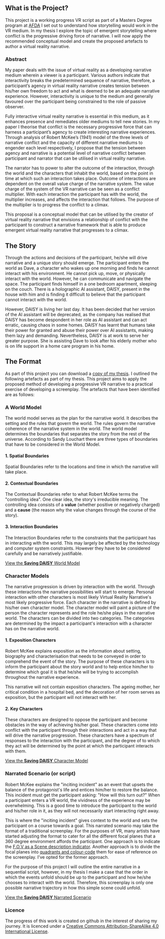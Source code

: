 ## What is the Project?

This project is a working progress VR script as part of a Masters Degree program at [AFDA](https://www.afda.co.za/) I set out to understand how storytelling would work in the VR medium. In my thesis I explore the topic of emergent storytelling where conflict is the progressive driving force of narrative. I will now apply the recommended conceptual model and create the proposed artefacts to author a virtual reality narrative.


### Abstract
My paper deals with the issue of virtual reality as a developing narrative medium wherein a viewer is a participant. Various authors indicate that interactivity breaks the predetermined sequence of narrative, therefore, a participant’s agency in virtual reality narrative creates tension between his/her own freedom to act and what is deemed to be an adequate narrative experience. However, interactivity is unique to the medium and generally favoured over the participant being constrained to the role of passive observer.

Fully interactive virtual reality narrative is essential in this medium, as it enhances presence and remediates older mediums to tell new stories. In my paper I theorise that conflict is the necessary progressive force that can harness a participant’s agency to create interesting narrative experiences. Through analysis of Robert McKee’s (1941) model of the three levels of narrative conflict and the capacity of different narrative mediums to engender each level respectively, I propose that the tension between agency and narrative is a potential level of narrative conflict between participant and narrator that can be utilised in virtual reality narrative.

The narrator has to power to alter the outcome of the interaction, through the world and the characters that inhabit the world, based on the point in time at which such an interaction takes place. Outcome of interactions are dependent on the overall value charge of the narrative system. The value charge of the system of the VR narrative can be seen as a conflict multiplier. With each interaction the participant has with the world, the multiplier increases, and affects the interaction that follows. The purpose of the multiplier is to progress the conflict to a climax.

This proposal is a conceptual model that can be utilised by the creator of virtual reality narrative that envisions a relationship of conflict with the participant to construct a narrative framework that is able to produce emergent virtual reality narrative that progresses to a climax.

## The Story
Through the actions and decisions of the participant, he/she will drive narrative and a unique story should emerge. The participant enters the world as Dave, a character who wakes up one morning and finds he cannot interact with his environment. He cannot pick up, move, or physically interact with the world. However, he can communicate and navigate the space. The participant finds himself in a one bedroom apartment, sleeping on the couch. There is a holographic AI assistant, DAISY, present in the house with him and is finding it difficult to believe that the participant cannot interact with the world.

However, DAISY is living her last day. It has been decided that her version of the AI assistant will be deprecated, as the company has realised that DAISY has become despondent in her role as AI assistant and can act erratic, causing chaos in some homes. DAISY has learnt that humans take their power for granted and abuse their power over AI assistants, making them lazy and demanding. Nevertheless, DAISY is at work to serve her greater purpose. She is assisting Dave to look after his elderly mother who is on life support in a home care program in his home.

## The Format
As part of this project you can download a [copy of my thesis](assets/downloads/Johanna%20Rostoll-MFA-Thesis-OCT%202017.pdf). I outlined the following artefacts as part of my thesis. This project aims to apply the proposed method of developing a progressive VR narrative to a practical exercise of developing a screenplay. The artefacts that have been identified are as follows:

### A World Model
The world model serves as the plan for the narrative world. It describes the setting and the rules that govern the world. The rules govern the narrative coherence of the narrative system in the world. The world model determines the boundaries that separates the story from the rest of the universe. According to Sandy Louchart there are three types of boundaries that have to be considered in the World Model.

#### 1. Spatial Boundaries
Spatial Boundaries refer to the locations and time in which the narrative will take place.

#### 2. Contextual Boundaries
The Contextual Boundaries refer to what Robert McKee terms the "controlling idea". One clear idea, the story's irreducible meaning. The controlling idea consists of a **value** (whether positive or negatively charged) and a **cause** (the reason why the value changes through the course of the story).

#### 3. Interaction Boundaries
The Interaction Boundaries refer to the constraints that the participant has in interacting with the world. This may largely be affected by the technology and computer system constraints. However they have to be considered carefully and be narratively justifiable.

[View the **Saving DAISY** World Model](World-Model.md)

### Character Models
The narrative progression is driven by interaction with the world. Through these interactions the narrative possibilities will start to emerge. Personal interaction with other characters is most likely Virtual Reality Narrative's most likely progressive force. Each character in the narrative is defined by his/her own character model. The character model will paint a picture of the person the character represents and the role he/she plays in the narrative world. The characters can be divided into two categories. The categories are determined by the impact a participant's interaction with a character has on the narrative world.

#### 1. Exposition Characters
Robert McKee explains exposition as the information about setting, biography and characterisation that needs to be conveyed in order to comprehend the event of the story. The purpose of these characters is to inform the participant about the story world and to help entice him/her to determine which goal it is that he/she will be trying to accomplish throughout the narrative experience.

This narrative will not contain exposition characters. The ageing mother, her critical condition in a hospital bed, and the decoration of her room serves as exposition, but the participant will not interact with her.

#### 2. Key Characters
These characters are designed to oppose the participant and become obstacles in the way of achieving his/her goal. These characters come into conflict with the participant through their interactions and act in a way that will drive the narrative progression. These characters have a spectrum of responses to the interaction with the participant, and the degree of to which they act will be determined by the point at which the participant interacts with them.

[View the **Saving DAISY** Character Model](DAISY-story-arc.md)

### Narrated Scenario (or script)
Robert McKee explains the "inciting incident" as an event that upsets the balance of the protagonist's life and entices him/her to restore the balance. This incident must get the participant asking: "How will this turn out?" When a participant enters a VR world, the vividness of the experience may be overwhelming. This is a good time to introduce the participant to the world and his/her role in it, as they will not necessarily start interacting right away.

This is where the "inciting incident" gives context to the world and sets the participant on a course towards a goal. This narrated scenario may take the format of a traditional screenplay. For the purposes of VR, many artists have started adjusting the format to cater for all the different focal planes that a 360 degree environment affords the participant. One approach is to indicate the [F.O.V as a Scene description indicator](https://www.dimensiongate.com/single-post/2015/05/12/Screenwriting-for-Virtual-Reality). Another approach is to divide the focal planes into [quadrants and colour-code](https://nofilmschool.com/2016/07/vr-narrative-production-from-script-to-post) them for ease of reference on the screenplay. I've opted for the former approach.

For the purpose of this project I will outline the entire narrative in a sequential script, however, in my thesis I make a case that the order in which the events unfold should be up to the participant and how he/she chooses to interact with the world. Therefore, this screenplay is only one possible narrative trajectory in how this simple scene could unfold.

[View the **Saving DAISY** Narrated Scenario](VR-Saving-DAISY-v2.fountain)


### Licence
The progress of this work is created on github in the interest of sharing my journey. It is licenced under a [Creative Commons Attribution-ShareAlike 4.0 International License](http://creativecommons.org/licenses/by-sa/4.0/).
